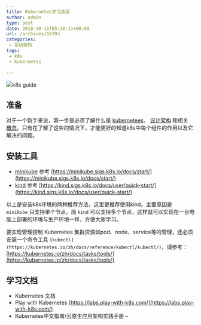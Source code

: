 ```yaml
---
title: Kubernetes学习资源
author: admin
type: post
date: 2018-10-11T05:38:11+00:00
url: /archives/18393
categories:
 - 系统架构
tags:
 - k8s
 - kubernetes

---
```

![](https://blogstatic.haohtml.com/uploads/2021/04/1f57f5934f4db11b6e9e473ffd043b03.jpeg)k8s guide

## 准备 

对于一个新手来说，第一步是必须了解什么是 [kubernetees](https://kubernetes.io/zh/docs/concepts/overview/what-is-kubernetes/)、 [设计架构](https://kubernetes.io/zh/docs/concepts/architecture/) 和相关 [概念](https://kubernetes.io/zh/docs/concepts/)。只有在了解了这些的情况下，才能更好的知道k8s中每个组件的作用以及它解决的问题。

## 安装工具 

 * [minikube](https://minikube.sigs.k8s.io/) 参考 [https://minikube.sigs.k8s.io/docs/start/](https://minikube.sigs.k8s.io/docs/start/)
 * [kind](https://kind.sigs.k8s.io/docs/) 参考 [https://kind.sigs.k8s.io/docs/user/quick-start/](https://kind.sigs.k8s.io/docs/user/quick-start/)

以上是安装k8s环境的两种推荐方法，这里更推荐使用kind。主要原因是 `minikube` 只支持单个节点，而 `kind` 可以支持多个节点，这样就可以实现在一台电脑上部署的环境与生产环境一样，方便大家学习。

要实现管理控制 Kubernetes 集群资源如pod、node、service等的管理，还必须安装一个命令工具 ` [kubectl](https://kubernetes.io/zh/docs/reference/kubectl/kubectl/) `，请参考： [https://kubernetes.io/zh/docs/tasks/tools/](https://kubernetes.io/zh/docs/tasks/tools/)

## 学习文档 

 * Kubernetes 文档
 * Play with Kubernetes [https://labs.play-with-k8s.com/](https://labs.play-with-k8s.com/)
 * Kubernetes中文指南/云原生应用架构实践手册 –